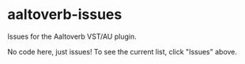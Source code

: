 # aaltoverb-issues
Issues for the Aaltoverb VST/AU plugin.

No code here, just issues! To see the current list, click "Issues" above.
